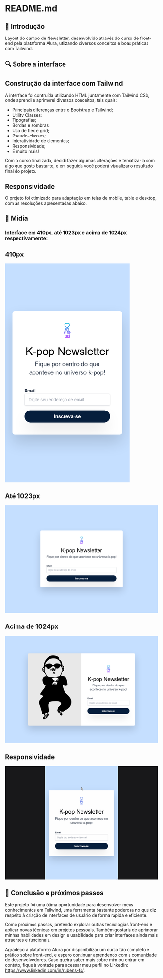 # README.md

## 📌 Introdução

Layout do campo de Newsletter, desenvolvido através do curso de front-end pela plataforma Alura, utlizando diversos conceitos e boas práticas com Tailwind.

## 🔍 Sobre a interface

## Construção da interface com Tailwind

A interface foi contruída utilizando HTML juntamente com Tailwind CSS, onde aprendi e aprimorei diversos conceitos, tais quais:

- Principais diferenças entre o Bootstrap e Tailwind;
- Utility Classes;
- Tipografias;
- Bordas e sombras;
- Uso de flex e grid;
- Pseudo-classes;
- Interatividade de elementos;
- Responsividade;
- E muito mais!

Com o curso finalizado, decidi fazer algumas alterações e tematiza-la com algo que gosto bastante, e em seguida você poderá visualizar o resultado final do projeto.

## Responsividade

O projeto foi otimizado para adaptação em telas de mobile, table e desktop, com as resoluções apresentadas abaixo.

## 📲 Midia

### Interface em 410px, até 1023px e acima de 1024px respectivamente:

## 410px
![Layout em 410px](./src/img/410px.png)

## Até 1023px
![Layout até 1023px](./src/img/1023px.png)

## Acima de 1024px
![Layout acima de 1024px](./src/img/1024px.png)

## Responsividade
![Tela com responsividade](./src/img/Demo.gif)

## 🚀 Conclusão e próximos passos

Este projeto foi uma ótima oportunidade para desenvolver meus conhecimentos em Tailwind, uma ferramenta bastante poderosa no que diz respeito à criação de interfaces de usuário de forma rápida e eficiente.

Como próximos passos, pretendo explorar outras tecnologias front-end e aplicar novas técnicas em projetos pessoais. Também gostaria de aprimorar minhas habilidades em design e usabilidade para criar interfaces ainda mais atraentes e funcionais.

Agradeço à plataforma Alura por disponibilizar um curso tão completo e prático sobre front-end, e espero continuar aprendendo com a comunidade de desenvolvedores. Caso queira saber mais sobre mim ou entrar em contato, fique à vontade para acessar meu perfil no LinkedIn: https://www.linkedin.com/in/rubens-fs/.
